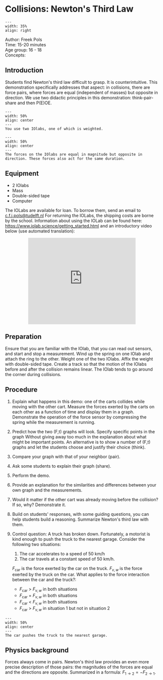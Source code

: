 # Collisions: Newton's Third Law 

<div style="clear: both;">

```{figure} ../../figures/open.png
---
width: 35%
align: right
```

</div>

Author: Freek Pols    \
Time:	 15-20 minutes\
Age group:	16 - 18\
Concepts:	

## Introduction
Students find Newton's third law difficult to grasp. It is counterintuitive. This demonstration specifically addresses that aspect: in collisions, there are force pairs, where forces are equal (independent of masses) but opposite in direction. We use two didactic principles in this demonstration: think-pair-share and then P(E)OE.


```{figure} demo68_figure1.jpg
---
width: 50%
align: center
---
You use two IOlabs, one of which is weighted.
```

```{figure} demo68_figure2.JPG
---
width: 50%
align: center
---
The forces on the IOlabs are equal in magnitude but opposite in direction. These forces also act for the same duration.
```


## Equipment
- 2 IOlabs
- Mass
- Double-sided tape
- Computer

The IOLabs are available for loan. To borrow them, send an email to c.f.j.pols@tudelft.nl For returning the IOLabs, the shipping costs are borne by the school. Information about using the IOLab can be found here: https://www.iolab.science/getting_started.html and an introductory video below (use automated translation):


<div style="display: flex; justify-content: center;">
    <div style="position: relative; width: 70%; height: 0; padding-bottom: 56.25%;">
        <iframe
            src="https://www.youtube.com/embed/PwPCHZAv_gs"
            style="position: absolute; top: 0; left: 0; width: 100%; height: 100%;"
            frameborder="0"
            allow="accelerometer; autoplay; clipboard-write; encrypted-media; gyroscope; picture-in-picture"
            allowfullscreen
        ></iframe>
    </div>
</div>

## Preparation
Ensure that you are familiar with the IOlab, that you can read out sensors, and start and stop a measurement. Wind up the spring on one IOlab and attach the ring to the other. Weight one of the two IOlabs. Affix the weight with double-sided tape. Create a track so that the motion of the IOlabs before and after the collision remains linear. The IOlab tends to go around the corner during collisions.

## Procedure
1. Explain what happens in this demo: one of the carts collides while moving with the other cart. Measure the forces exerted by the carts on each other as a function of time and display them in a graph. Demonstrate the operation of the force sensor by compressing the spring while the measurement is running. 
2. Predict how the two (F,t) graphs will look. Specify specific points in the graph Without giving away too much in the explanation about what might be important points. An alternative is to show a number of (F,t) graphs and let the students choose and justify their choice (think). 
3. Compare your graph with that of your neighbor (pair). 
4. Ask some students to explain their graph (share). 
5. Perform the demo. 
6. Provide an explanation for the similarities and differences between your own graph and the measurements. 
7. Would it matter if the other cart was already moving before the collision? If so, why? Demonstrate it. 
8. Build on students' responses, with some guiding questions, you can help students build a reasoning. Summarize Newton's third law with them. 
9. Control question: A truck has broken down. Fortunately, a motorist is kind enough to push the truck to the nearest garage. Consider the following two situations: 
    1. The car accelerates to a speed of 50 km/h 
    2. The car travels at a constant speed of 50 km/h. 
     
    $F_{\text{car}}$ is the force exerted by the car on the truck. ${F_{v,w}}$ is the force exerted by the truck on the car. What applies to the force interaction between the car and the truck?: 
    - $F_{\text{car}}$ > ${F_{v,w}}$ in both situations 
    - $F_{\text{car}}$ = ${F_{v,w}}$ in both situations 
    - $F_{\text{car}}$ < ${F_{v,w}}$ in both situations 
    - $F_{\text{car}}$ > ${F_{v,w}}$ in situation 1 but not in situation 2 

```{figure} demo68_figure3.jpg
---
width: 50%
align: center
---
The car pushes the truck to the nearest garage.
```

## Physics background
Forces always come in pairs. Newton's third law provides an even more precise description of those pairs: the magnitudes of the forces are equal and the directions are opposite. Summarized in a formula: $F_{1→2}=-F_{2→1}$.
